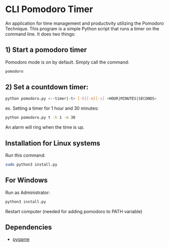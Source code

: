 # CLI Pomodoro Timer

An application for time management and productivity utilizing the Pomodoro Technique. This program is a simple Python script that runs a timer on the command line. It does two things:

## 1) Start a pomodoro timer

Pomodoro mode is on by default. Simply call the command:
```bash
pomodoro
```


## 2) Set a countdown timer:
```bash
python pomodoro.py <--timer|-t> [-h][-m][-s] <HOUR|MINUTES|SECONDS>
```
ex. Setting a timer for 1 hour and 30 minutes:
```bash
python pomodoro.py t -h 1 -m 30
```

An alarm will ring when the time is up.

## Installation for Linux systems

Run this command: 
```bash
sudo python3 install.py
```

## For Windows

Run as Administrator:
```bash
python3 install.py
```

Restart computer (needed for adding pomodoro to PATH variable)

## Dependencies
* [pygame](https://pygame.org/wiki/GettingStarted)

